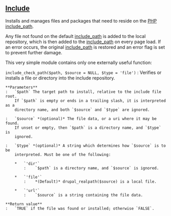 ## [Include](http://drupal.org/project/include)

Installs and manages files and packages that need to reside on the
[PHP](http://php.net)
[include_path](http://php.net/manual/ini.core.php#ini.include-path).

Any file not found on the default
[include_path](http://php.net/manual/ini.core.php#ini.include-path)
is added to the local repository, which is then added to the
[include_path](http://php.net/manual/ini.core.php#ini.include-path)
on every page load.  If an error occurs, the original
[include_path](http://php.net/manual/ini.core.php#ini.include-path)
is restored and an error flag is set to prevent further damage.

This very simple module contains only one externally useful function:

`include_check_path($path, $source = NULL, $type = 'file')`
:   Verifies or installs a file or directory into the include repository.

    **Parameters**
    :   `$path` The target path to install, relative to the include file root.
        If `$path` is empty or ends in a trailing slash, it is interpreted as a
        directory name, and both `$source` and `$type` are ignored.

    :   `$source` *(optional)* The file data, or a uri where it may be found.
        If unset or empty, then `$path` is a directory name, and `$type` is
        ignored.

    :   `$type` *(optional)* A string which determines how `$source` is to be
        interpreted. Must be one of the following:

        *   `'dir'`
            :    `$path` is a directory name, and `$source` is ignored.

        *   `'file'`
            :    *(Default)* drupal_realpath($source) is a local file.

        *   `'url'`
            :    `$source` is a string containing the file data.

    **Return value**
    :   `TRUE` if the file was found or installed; otherwise `FALSE`.
